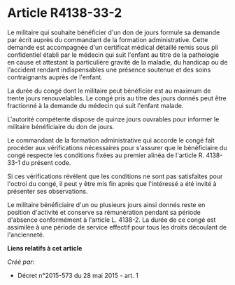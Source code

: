 # Article R4138-33-2

Le militaire qui souhaite bénéficier d'un don de jours formule sa demande par écrit auprès du commandant de la formation
administrative. Cette demande est accompagnée d'un certificat médical détaillé remis sous pli confidentiel établi par le
médecin qui suit l'enfant au titre de la pathologie en cause et attestant la particulière gravité de la maladie, du handicap
ou de l'accident rendant indispensables une présence soutenue et des soins contraignants auprès de l'enfant. 

La durée du congé dont le militaire peut bénéficier est au maximum de trente jours renouvelables. Le congé pris au titre des
jours donnés peut être fractionné à la demande du médecin qui suit l'enfant malade. 

L'autorité compétente dispose de quinze jours ouvrables pour informer le militaire bénéficiaire du don de jours. 

Le commandant de la formation administrative qui accorde le congé fait procéder aux vérifications nécessaires pour s'assurer
que le bénéficiaire du congé respecte les conditions fixées au premier alinéa de l'article R. 4138-33-1 du présent code. 

Si ces vérifications révèlent que les conditions ne sont pas satisfaites pour l'octroi du congé, il peut y être mis fin après
que l'intéressé a été invité à présenter ses observations. 

Le militaire bénéficiaire d'un ou plusieurs jours ainsi donnés reste en position d'activité et conserve sa rémunération
pendant sa période d'absence conformément à l'article L. 4138-2. La durée de ce congé est assimilée à une période de service
effectif pour tous les droits découlant de l'ancienneté.

**Liens relatifs à cet article**

_Créé par_:

  - Décret n°2015-573 du 28 mai 2015 - art. 1
